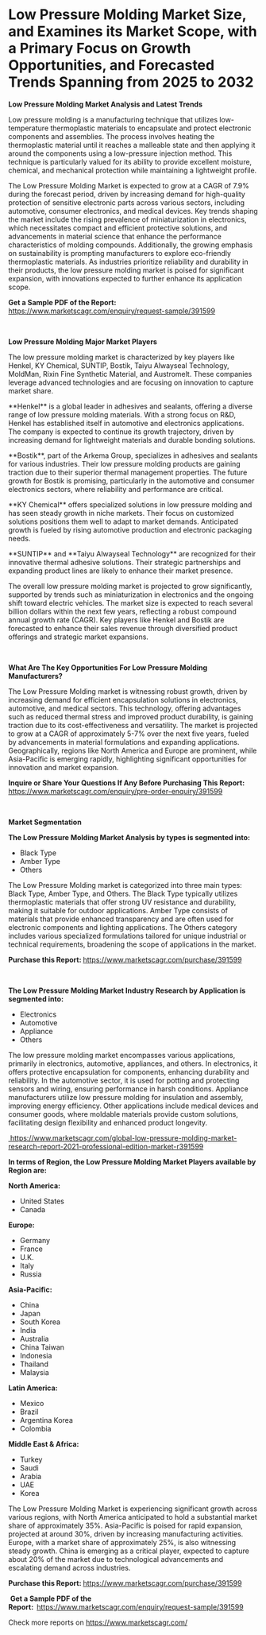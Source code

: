<p><h1>Low Pressure Molding Market Size, and Examines its Market Scope, with a Primary Focus on Growth Opportunities, and Forecasted Trends Spanning from 2025 to 2032</h1></p><p><strong>Low Pressure Molding Market Analysis and Latest Trends</strong></p>
<p><p>Low pressure molding is a manufacturing technique that utilizes low-temperature thermoplastic materials to encapsulate and protect electronic components and assemblies. The process involves heating the thermoplastic material until it reaches a malleable state and then applying it around the components using a low-pressure injection method. This technique is particularly valued for its ability to provide excellent moisture, chemical, and mechanical protection while maintaining a lightweight profile. </p><p>The Low Pressure Molding Market is expected to grow at a CAGR of 7.9% during the forecast period, driven by increasing demand for high-quality protection of sensitive electronic parts across various sectors, including automotive, consumer electronics, and medical devices. Key trends shaping the market include the rising prevalence of miniaturization in electronics, which necessitates compact and efficient protective solutions, and advancements in material science that enhance the performance characteristics of molding compounds. Additionally, the growing emphasis on sustainability is prompting manufacturers to explore eco-friendly thermoplastic materials. As industries prioritize reliability and durability in their products, the low pressure molding market is poised for significant expansion, with innovations expected to further enhance its application scope.</p></p>
<p><strong>Get a Sample PDF of the Report:&nbsp;</strong> <a href="https://www.marketscagr.com/enquiry/request-sample/391599?utm_campaign=1166&utm_medium=2&utm_source=Github&utm_content=ia&utm_term=16012025&utm_id=low-pressure-molding">https://www.marketscagr.com/enquiry/request-sample/391599</a></p>
<p>&nbsp;</p>
<p><strong>Low Pressure Molding Major Market Players</strong></p>
<p><p>The low pressure molding market is characterized by key players like Henkel, KY Chemical, SUNTIP, Bostik, Taiyu Alwayseal Technology, MoldMan, Rixin Fine Synthetic Material, and Austromelt. These companies leverage advanced technologies and are focusing on innovation to capture market share.</p><p>**Henkel** is a global leader in adhesives and sealants, offering a diverse range of low pressure molding materials. With a strong focus on R&D, Henkel has established itself in automotive and electronics applications. The company is expected to continue its growth trajectory, driven by increasing demand for lightweight materials and durable bonding solutions.</p><p>**Bostik**, part of the Arkema Group, specializes in adhesives and sealants for various industries. Their low pressure molding products are gaining traction due to their superior thermal management properties. The future growth for Bostik is promising, particularly in the automotive and consumer electronics sectors, where reliability and performance are critical.</p><p>**KY Chemical** offers specialized solutions in low pressure molding and has seen steady growth in niche markets. Their focus on customized solutions positions them well to adapt to market demands. Anticipated growth is fueled by rising automotive production and electronic packaging needs.</p><p>**SUNTIP** and **Taiyu Alwayseal Technology** are recognized for their innovative thermal adhesive solutions. Their strategic partnerships and expanding product lines are likely to enhance their market presence.</p><p>The overall low pressure molding market is projected to grow significantly, supported by trends such as miniaturization in electronics and the ongoing shift toward electric vehicles. The market size is expected to reach several billion dollars within the next few years, reflecting a robust compound annual growth rate (CAGR). Key players like Henkel and Bostik are forecasted to enhance their sales revenue through diversified product offerings and strategic market expansions.</p></p>
<p>&nbsp;</p>
<p><strong>What Are The Key Opportunities For Low Pressure Molding Manufacturers?</strong></p>
<p><p>The Low Pressure Molding market is witnessing robust growth, driven by increasing demand for efficient encapsulation solutions in electronics, automotive, and medical sectors. This technology, offering advantages such as reduced thermal stress and improved product durability, is gaining traction due to its cost-effectiveness and versatility. The market is projected to grow at a CAGR of approximately 5-7% over the next five years, fueled by advancements in material formulations and expanding applications. Geographically, regions like North America and Europe are prominent, while Asia-Pacific is emerging rapidly, highlighting significant opportunities for innovation and market expansion.</p></p>
<p><strong>Inquire or Share Your Questions If Any Before Purchasing This Report:</strong> <a href="https://www.marketscagr.com/enquiry/pre-order-enquiry/391599?utm_campaign=1166&utm_medium=2&utm_source=Github&utm_content=ia&utm_term=16012025&utm_id=low-pressure-molding">https://www.marketscagr.com/enquiry/pre-order-enquiry/391599</a></p>
<p>&nbsp;</p>
<p><strong>Market Segmentation</strong></p>
<p><strong>The Low Pressure Molding Market Analysis by types is segmented into:</strong></p>
<p><ul><li>Black Type</li><li>Amber Type</li><li>Others</li></ul></p>
<p><p>The Low Pressure Molding market is categorized into three main types: Black Type, Amber Type, and Others. The Black Type typically utilizes thermoplastic materials that offer strong UV resistance and durability, making it suitable for outdoor applications. Amber Type consists of materials that provide enhanced transparency and are often used for electronic components and lighting applications. The Others category includes various specialized formulations tailored for unique industrial or technical requirements, broadening the scope of applications in the market.</p></p>
<p><strong>Purchase this Report:&nbsp;</strong><a href="https://www.marketscagr.com/purchase/391599?utm_campaign=1166&utm_medium=2&utm_source=Github&utm_content=ia&utm_term=16012025&utm_id=low-pressure-molding">https://www.marketscagr.com/purchase/391599</a></p>
<p>&nbsp;</p>
<p><strong>The Low Pressure Molding Market Industry Research by Application is segmented into:</strong></p>
<p><ul><li>Electronics</li><li>Automotive</li><li>Appliance</li><li>Others</li></ul></p>
<p><p>The low pressure molding market encompasses various applications, primarily in electronics, automotive, appliances, and others. In electronics, it offers protective encapsulation for components, enhancing durability and reliability. In the automotive sector, it is used for potting and protecting sensors and wiring, ensuring performance in harsh conditions. Appliance manufacturers utilize low pressure molding for insulation and assembly, improving energy efficiency. Other applications include medical devices and consumer goods, where moldable materials provide custom solutions, facilitating design flexibility and enhanced product longevity.</p></p>
<p><a href="https://www.marketscagr.com/global-low-pressure-molding-market-research-report-2021-professional-edition-market-r391599?utm_campaign=1166&utm_medium=2&utm_source=Github&utm_content=ia&utm_term=16012025&utm_id=low-pressure-molding">&nbsp;https://www.marketscagr.com/global-low-pressure-molding-market-research-report-2021-professional-edition-market-r391599</a></p>
<p><strong>In terms of Region, the Low Pressure Molding Market Players available by Region are:</strong></p>
<p>
    <p> <strong> North America: </strong>
        <ul>
            <li>United States</li>
            <li>Canada</li>
        </ul>
        </p> 
    <p> <strong> Europe: </strong>
        <ul>
            <li>Germany</li>
            <li>France</li>
            <li>U.K.</li>
            <li>Italy</li>
            <li>Russia</li>
        </ul>
        </p> 
    <p> <strong> Asia-Pacific: </strong>
        <ul>
            <li>China</li>
            <li>Japan</li>
            <li>South Korea</li>
            <li>India</li>
            <li>Australia</li>
            <li>China Taiwan</li>
            <li>Indonesia</li>
            <li>Thailand</li>
            <li>Malaysia</li>
        </ul>
        </p> 
    <p> <strong> Latin America: </strong>
        <ul>
            <li>Mexico</li>
            <li>Brazil</li>
            <li>Argentina Korea</li>
            <li>Colombia</li>
        </ul>
        </p> 
    <p> <strong> Middle East & Africa: </strong>
        <ul>
            <li>Turkey</li>
            <li>Saudi</li>
            <li>Arabia</li>
            <li>UAE</li>
            <li>Korea</li>
        </ul>
    </p>
    </p>
<p><p>The Low Pressure Molding Market is experiencing significant growth across various regions, with North America anticipated to hold a substantial market share of approximately 35%. Asia-Pacific is poised for rapid expansion, projected at around 30%, driven by increasing manufacturing activities. Europe, with a market share of approximately 25%, is also witnessing steady growth. China is emerging as a critical player, expected to capture about 20% of the market due to technological advancements and escalating demand across industries.</p></p>
<p><strong>Purchase this Report: </strong><a href="https://www.marketscagr.com/purchase/391599?utm_campaign=1166&utm_medium=2&utm_source=Github&utm_content=ia&utm_term=16012025&utm_id=low-pressure-molding">https://www.marketscagr.com/purchase/391599</a></p>
<p>&nbsp;<strong>Get a Sample PDF of the Report:&nbsp;&nbsp;</strong><a href="https://www.marketscagr.com/enquiry/request-sample/391599?utm_campaign=1166&utm_medium=2&utm_source=Github&utm_content=ia&utm_term=16012025&utm_id=low-pressure-molding">https://www.marketscagr.com/enquiry/request-sample/391599</a></p>
<p><strong></strong></p>
<p>Check more reports on <a href="https://www.marketscagr.com/?utm_campaign=1166&utm_medium=2&utm_source=Github&utm_content=ia&utm_term=16012025&utm_id=low-pressure-molding">https://www.marketscagr.com/</a></p>